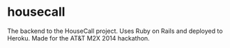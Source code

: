 housecall
=========

The backend to the HouseCall project. Uses Ruby on Rails and deployed to Heroku. Made for the AT&amp;T M2X 2014 hackathon.

